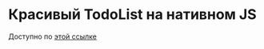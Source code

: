 # Красивый TodoList на нативном JS
Доступно по [этой ссылке](https://baktybek0v.github.io/TodoList_NativeJS/)
